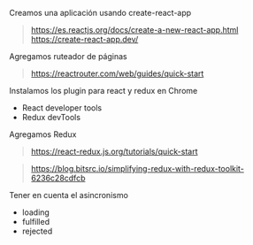 Creamos una aplicación usando create-react-app

> https://es.reactjs.org/docs/create-a-new-react-app.html
> https://create-react-app.dev/

Agregamos ruteador de páginas

> https://reactrouter.com/web/guides/quick-start

Instalamos los plugin para react y redux en Chrome

- React developer tools
- Redux devTools

Agregamos Redux

> https://react-redux.js.org/tutorials/quick-start

> https://blog.bitsrc.io/simplifying-redux-with-redux-toolkit-6236c28cdfcb

Tener en cuenta el asincronismo
- loading
- fulfilled
- rejected
